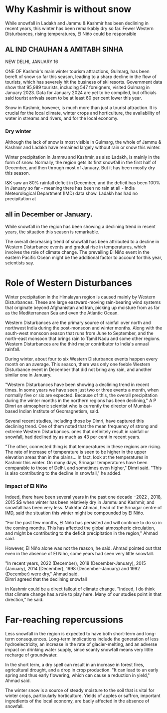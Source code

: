 # Why Kashmir is without snow

While snowfall in Ladakh and Jammu & Kashmir has been declining in recent years, this winter has been remarkably dry so far. Fewer Western Disturbances, rising temperatures, El Niño could be responsible

## AL IND CHAUHAN & AMITABH SINHA

NEW DELHI, JANUARY 16

ONE OF Kashmir's main winter tourism attractions, Gulmarg, has been bereft of snow so far this season, leading to a sharp decline in the flow of tourists, which has severely hit the business of ski resorts. Government data show that 95,989 tourists, including 547 foreigners, visited Gulmarg in January 2023. Data for January 2024 are yet to be compiled, but officials said tourist arrivals seem to be at least 60 per cent lower this year.

Snow in Kashmir, however, is much more than just a tourist attraction. It is crucial for the local climate, winter crops and horticulture, the availability of water in streams and rivers, and for the local economy.

### Dry winter

Although the lack of snow is most visible in Gulmarg, the whole of Jammu & Kashmir and Ladakh have remained largely without rain or snow this winter.

Winter precipitation in Jammu and Kashmir, as also Ladakh, is mainly in the form of snow. Normally, the region gets its first snowfall in the first half of December, and then through most of January. But it has been mostly dry this season.

I&K saw an 80% rainfall deficit in December, and the deficit has been 100% in January so far - meaning there has been no rain at all - India Meteorological Department (IMD) data show. Ladakh has had no precipitation at

## all in December or January.

While snowfall in the region has been showing a declining trend in recent years, the situation this season is remarkable.

The overall decreasing trend of snowfall has been attributed to a decline in Western Disturbance events and gradual rise in temperatures, which involves the role of climate change. The prevailing El Niño event in the eastern Pacific Ocean might be the additional factor to account for this year, scientists say.

# **Role of Western Disturbances**

Winter precipitation in the Himalayan region is caused mainly by Western Disturbances. These are large eastward-moving rain-bearing wind systems that originate beyond Afghanistan and Iran, picking up moisture from as far as the Mediterranean Sea and even the Atlantic Ocean.

Western Disturbances are the primary source of rainfall over north and northwest India during the post-monsoon and winter months. Along with the south-west monsoon season that runs from June to September, and the north-east monsoon that brings rain to Tamil Nadu and some other regions. Western Disturbances are the third major contributor to India's annual rainfall.

During winter, about four to six Western Disturbance events happen every month on an average. This season, there was only one feeble Western Disturbance event in December that did not bring any rain, and another similar one in January.

"Western Disturbances have been showing a declining trend in recent times. In some years we have seen just two or three events a month, when normally five or six are expected. Because of this, the overall precipitation during the winter months in the northern regions has been declining," A P Dimri an atmospheric scientist who is currently the director of Mumbai-based Indian Institute of Geomagnetism, said.

Several recent studies, including those by Dimri, have captured this declining trend. One of them noted that the mean frequency of strong and extreme Western Disturbances. ones that definitely result in rainfall or snowfall, had declined by as much as 43 per cent in recent years.

"The other, connected thing is that temperatures in these regions are rising. The rate of increase of temperature is seen to be higher in the upper elevation areas than in the plains... In fact, look at the temperatures in Kashmir this winter. On many days, Srinagar temperatures have been comparable to those of Delhi, and sometimes even higher," Dimri said. "This is also contributing to the decline in snowfall," he added.

### Impact of El Niño

Indeed, there have been several years in the past one decade  $-2022$ , 2018, 2015  $$ when winter has been relatively dry in Jammu and Kashmir, and snowfall has been very less. Mukhtar Ahmad, head of the Srinagar centre of IMD, said the situation this winter might be compounded by El Niño.

"For the past few months, El Niño has persisted and will continue to do so in the coming months. This has affected the global atmospheric circulation, and might be contributing to the deficit precipitation in the region," Ahmad said.

However, El Niño alone was not the reason, he said. Ahmad pointed out that even in the absence of El Niño, some years had seen very little snowfall.

"In recent years, 2022 (December), 2018 (December-January), 2015 (January), 2014 (December), 1998 (December-January) and 1992 (December) were dry," Ahmad said.<br>Dimri agreed that the declining snowfall

in Kashmir could be a direct fallout of climate change. "Indeed, I do think that climate change has a role to play here. Many of our studies point in that direction," he said.

# Far-reaching repercussions

Less snowfall in the region is expected to have both short-term and long-term consequences. Long-term implications include the generation of less hydroelectricity, an increase in the rate of glacier-melting, and an adverse impact on drinking water supply, since scanty snowfall means very little recharge of groundwater.

In the short term, a dry spell can result in an increase in forest fires, agricultural drought, and a drop in crop production. "It can lead to an early spring and thus early flowering, which can cause a reduction in yield," Ahmad said.

The winter snow is a source of steady moisture to the soil that is vital for winter crops, particularly horticulture. Yields of apples or saffron, important ingredients of the local economy, are badly affected in the absence of snowfall.